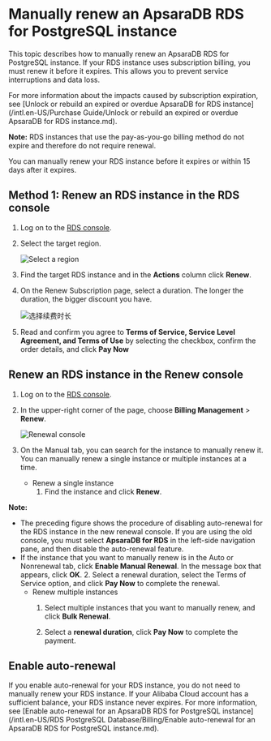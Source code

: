 # Manually renew an ApsaraDB RDS for PostgreSQL instance

This topic describes how to manually renew an ApsaraDB RDS for PostgreSQL instance. If your RDS instance uses subscription billing, you must renew it before it expires. This allows you to prevent service interruptions and data loss.

For more information about the impacts caused by subscription expiration, see [Unlock or rebuild an expired or overdue ApsaraDB for RDS instance](/intl.en-US/Purchase Guide/Unlock or rebuild an expired or overdue ApsaraDB for RDS instance.md).

**Note:** RDS instances that use the pay-as-you-go billing method do not expire and therefore do not require renewal.

You can manually renew your RDS instance before it expires or within 15 days after it expires.

## Method 1: Renew an RDS instance in the RDS console

1.  Log on to the [RDS console](https://rds.console.aliyun.com/).
2.  Select the target region.

    ![Select a region](https://static-aliyun-doc.oss-cn-hangzhou.aliyuncs.com/assets/img/en-US/2150359951/p48527.png)

3.  Find the target RDS instance and in the **Actions** column click **Renew**.
4.  On the Renew Subscription page, select a duration. The longer the duration, the bigger discount you have.

    ![选择续费时长](https://static-aliyun-doc.oss-cn-hangzhou.aliyuncs.com/assets/img/en-US/3150359951/p11150.png)

5.  Read and confirm you agree to **Terms of Service, Service Level Agreement, and Terms of Use** by selecting the checkbox, confirm the order details, and click **Pay Now**

## Renew an RDS instance in the Renew console

1.  Log on to the [RDS console](https://rds.console.aliyun.com/).
2.  In the upper-right corner of the page, choose **Billing Management** \> **Renew**.

    ![Renewal console](https://static-aliyun-doc.oss-cn-hangzhou.aliyuncs.com/assets/img/en-US/3150359951/p48528.png)

3.  On the Manual tab, you can search for the instance to manually renew it. You can manually renew a single instance or multiple instances at a time.
    -   Renew a single instance
        1.  Find the instance and click **Renew**.

**Note:**

-   The preceding figure shows the procedure of disabling auto-renewal for the RDS instance in the new renewal console. If you are using the old console, you must select **ApsaraDB for RDS** in the left-side navigation pane, and then disable the auto-renewal feature.
-   If the instance that you want to manually renew is in the Auto or Nonrenewal tab, click **Enable Manual Renewal**. In the message box that appears, click **OK**.
        2.  Select a renewal duration, select the Terms of Service option, and click **Pay Now** to complete the renewal.
    -   Renew multiple instances
        1.  Select multiple instances that you want to manually renew, and click **Bulk Renewal**.

        2.  Select a **renewal duration**, click **Pay Now** to complete the payment.

## Enable auto-renewal

If you enable auto-renewal for your RDS instance, you do not need to manually renew your RDS instance. If your Alibaba Cloud account has a sufficient balance, your RDS instance never expires. For more information, see [Enable auto-renewal for an ApsaraDB RDS for PostgreSQL instance](/intl.en-US/RDS PostgreSQL Database/Billing/Enable auto-renewal for an ApsaraDB RDS for PostgreSQL instance.md).

